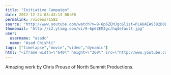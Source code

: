 ```yaml
---
title: "Initiative Campaign"
date: 2012-12-24 03:43:13 00:00
permalink: /videos/1582
source: "http://www.youtube.com/watch?v=9-6p6ZEMJgc&list=PLA6AEA9382D0EFF3C&index=39"
thumbnail: "http://i2.ytimg.com/vi/9-6p6ZEMJgc/hqdefault.jpg"
user:
  username: "asadc"
  name: "Asad Chishti"
tags: ["timelapse","movie","video","dynamic"]
html: "<iframe width=\"640\" height=\"360\" src=\"http://www.youtube.com/embed/9-6p6ZEMJgc?wmode=transparent&feature=oembed\" frameborder=\"0\" allowfullscreen></iframe>"
---
```


Amazing work by Chris Prouse of North Summit Productions.